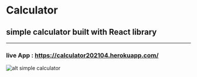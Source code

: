 # Calculator

## simple calculator built with React library
___

### live App : https://calculator202104.herokuapp.com/  

![alt simple calculator](https://i.imgur.com/M1X7bsBm.jpg)

